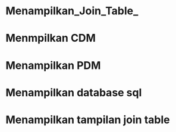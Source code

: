 # Menampilkan_Join_Table_
# Menmpilkan CDM 
# Menampilkan PDM
# Menampilkan database sql
# Menampilkan tampilan join table
